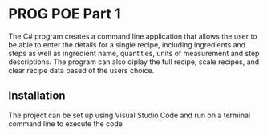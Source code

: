 # PROG POE Part 1

The C# program creates a command line application that allows the user to be able to enter the details for a single recipe, including ingredients and steps as well as ingredient name, quantities, units of measurement and step descriptions. The program can also diplay the full recipe, scale recipes, and clear recipe data based of the users choice.

## Installation

The project can be set up using Visual Studio Code and run on a terminal command line to execute the code

